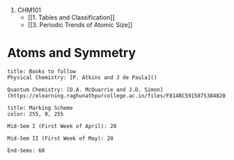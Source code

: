 1. CHM101
	- [[1. Tables and Classification]]
	- [[3. Periodic Trends of Atomic Size]]

# Atoms and Symmetry

```ad-note
title: Books to follow
Physical Chemistry: [P. Atkins and J de Paula]()

Quantum Chemistry: [D.A. McQuarrie and J.D. Simon](https://elearning.raghunathpurcollege.ac.in/files/F814BC5915875384820.pdf)

```

```ad-note
title: Marking Scheme
color: 255, 0, 255

Mid-Sem I (First Week of April): 20

Mid-Sem II (First Week of May): 20

End-Sems: 60

```


